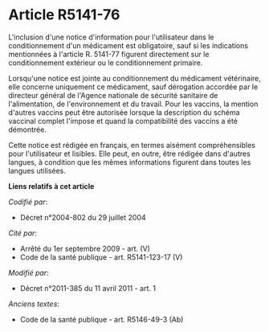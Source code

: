 # Article R5141-76

L'inclusion d'une notice d'information pour l'utilisateur dans le conditionnement d'un médicament est obligatoire, sauf si
les indications mentionnées à l'article R. 5141-77 figurent directement sur le conditionnement extérieur ou le
conditionnement primaire.

Lorsqu'une notice est jointe au conditionnement du médicament vétérinaire, elle concerne uniquement ce médicament, sauf
dérogation accordée par le directeur général de l'Agence nationale de sécurité sanitaire de l'alimentation, de
l'environnement et du travail. Pour les vaccins, la mention d'autres vaccins peut être autorisée lorsque la description du
schéma vaccinal complet l'impose et quand la compatibilité des vaccins a été démontrée.

Cette notice est rédigée en français, en termes aisément compréhensibles pour l'utilisateur et lisibles. Elle peut, en outre,
être rédigée dans d'autres langues, à condition que les mêmes informations figurent dans toutes les langues utilisées.

**Liens relatifs à cet article**

_Codifié par_:

  - Décret n°2004-802 du 29 juillet 2004

_Cité par_:

  - Arrêté du 1er septembre 2009 - art. (V)
  - Code de la santé publique - art. R5141-123-17 (V)

_Modifié par_:

  - Décret n°2011-385 du 11 avril 2011 - art. 1

_Anciens textes_:

  - Code de la santé publique - art. R5146-49-3 (Ab)
